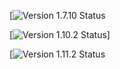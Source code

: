 [![Version 1.7.10 Status](https://img.shields.io/badge/1.7.10-Version%20Release%202-brightgreen.svg)

[![Version 1.10.2 Status](https://img.shields.io/badge/1.10.2-Not%20Available-red.svg)]

[![Version 1.11.2 Status](https://img.shields.io/badge/1.11.2-Not%20Available-red.svg)
